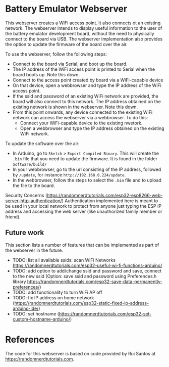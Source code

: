 # Battery Emulator Webserver
This webserver creates a WiFi access point. It also connects ot an existing network.
The webserver intends to display useful information to the user of the battery emulator
development board, without the need to physically connect to the board via USB.
The webserver implementation also provides the option to update the firmware of the board over the air.

To use the webserver, follow the following steps:
- Connect to the board via Serial, and boot up the board.
- The IP address of the WiFi access point is printed to Serial when the board boots up. Note this down.
- Connect to the access point created by board via a WiFi-capable device
- On that device, open a webbrowser and type the IP address of the WiFi access point.
- If the ssid and password of an existing WiFi network are provided, the board will also connect to this network. The IP address obtained on the existing network is shown in the webserver. Note this down.
- From this point onwards, any device connected to the existing WiFi network can access the webserver via a webbrowser. To do this:
  - Connect your WiFi-capable device to the existing nwetork.
  - Open a webbrowser and type the IP address obtained on the existing WiFi network.

To update the software over the air:
- In Arduino, go to `Sketch` > `Export Compiled Binary`. This will create the `.bin` file that you need to update the firmware. It is found in the folder `Software/build/`
- In your webbrowser, go to the url consisting of the IP address, followed by `/update`, for instance `http://192.168.0.224/update`.
- In the webbrowser, follow the steps to select the `.bin` file and to upload the file to the board.

Security Concerns
(https://randomnerdtutorials.com/esp32-esp8266-web-server-http-authentication/)
Authentication implemented here is meant to be used in your local network to protect from anyone just typing the ESP IP address and accessing the web server (like unauthorized family member or friend).

## Future work
This section lists a number of features that can be implemented as part of the webserver in the future.

- TODO: list all available ssids: scan WiFi Networks https://randomnerdtutorials.com/esp32-useful-wi-fi-functions-arduino/
- TODO: add option to add/change ssid and password and save, connect to the new ssid (Option: save ssid and password using Preferences.h library https://randomnerdtutorials.com/esp32-save-data-permanently-preferences/)
- TODO: add functionality to turn WiFi AP off
- TODO: fix IP address on home network (https://randomnerdtutorials.com/esp32-static-fixed-ip-address-arduino-ide/)
- TODO: set hostname (https://randomnerdtutorials.com/esp32-set-custom-hostname-arduino/)

# References
The code for this webserver is based on code provided by Rui Santos at https://randomnerdtutorials.com.

